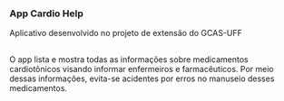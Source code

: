 ### App Cardio Help
Aplicativo desenvolvido no projeto de extensão do GCAS-UFF
##
O app lista e mostra todas as informações sobre medicamentos cardiotônicos visando informar enfermeiros e farmacêuticos. Por meio dessas informações, evita-se acidentes por erros no manuseio desses medicamentos.

